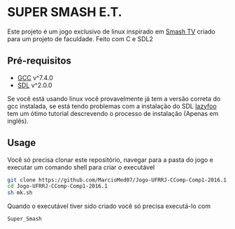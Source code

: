 #	SUPER SMASH E.T.

Este projeto é um jogo exclusivo de linux inspirado em [Smash TV](https://en.wikipedia.org/wiki/Smash_TV) criado para um projeto de faculdade.
Feito com C e SDL2

## Pré-requisitos
- [GCC](https://gcc.gnu.org/) v^7.4.0
- [SDL](https://www.libsdl.org/) v^2.0.0

Se você está usando linux você provavelmente já tem a versão correta do gcc instalada, se está tendo problemas com a instalação do SDL [lazyfoo](https://lazyfoo.net/tutorials/SDL/01_hello_SDL/linux/index.php) tem um ótimo tutorial descrevendo o processo de instalação (Apenas em inglês).

## Usage
Você só precisa clonar este repositório, navegar para a pasta do jogo e executar um comando shell para criar o executável

```bash
git clone https://github.com/MarcioMed07/Jogo-UFRRJ-CComp-Comp1-2016.1.git
cd Jogo-UFRRJ-CComp-Comp1-2016.1
sh mk.sh
```

Quando o executável tiver sido criado você só precisa executá-lo com 
```bash
Super_Smash
```
